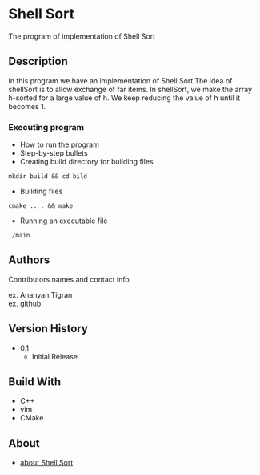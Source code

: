 # Shell Sort

The program of implementation of Shell Sort

## Description

In this program we have an implementation of Shell Sort.The idea of shellSort is to allow exchange of far items. In shellSort, we make the array h-sorted for a large value of h. We keep reducing the value of h until it becomes 1.


### Executing program

* How to run the program
* Step-by-step bullets
* Creating build directory for building files
```
mkdir build && cd bild

```
* Building files
```
cmake .. . && make

```
* Running an executable file
```
./main

```

## Authors

Contributors names and contact info

ex. Ananyan Tigran  
ex. [github](https://github.com/AnanyanTigran)

## Version History

* 0.1
    * Initial Release
    
## Build With

* C++
* vim
* CMake


## About

* [about Shell Sort](https://www.geeksforgeeks.org/shellsort/?ref=gcse)

